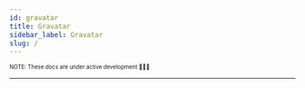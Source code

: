 ```yaml
---
id: gravatar
title: Gravatar
sidebar_label: Gravatar
slug: /
---
```


<sub><sup> NOTE: These docs are under active development 👷‍♀️👷 </sup></sub>

---